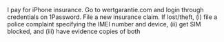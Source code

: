 I pay for iPhone insurance. Go to wertgarantie.com and login through credentials on 1Password. File a new insurance claim. If lost/theft, (i) file a police complaint specifying the IMEI number and device, (ii) get SIM blocked, and (iii) have evidence copies of both